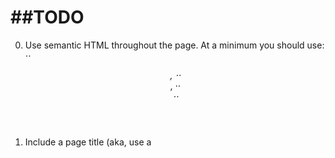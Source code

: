 ##TODO
======

0. Use semantic HTML throughout the page. At a minimum you should use: 
	⋅⋅*<header>, 
	⋅⋅*<main>, 
	⋅⋅*<section>
	⋅⋅*<address>
1. Include a page title (aka, use a <title> element)
2. Include a meta description in the head

3. There should be a contact info section, with the following information about Sally:
	⋅⋅*Name
	⋅⋅*Email address (make one up) as a link
	⋅⋅*Phone number (make one up)
	⋅⋅*A picture (feel free to choose one or use this image of Ilana from Broad City as a stand-in for Sally.

4. There should be a section for Sally's education
	..*it should list at least one college she attended.

5. There should be a section for Sally's employment history
	1. it should contain at least two entries. 
	2. Each entry should show the 
		⋅⋅*company name, 
		⋅⋅*job title
		⋅⋅*dates of employment
		⋅⋅*short description of the job (lorem ipsum filler text)

6. Back up your page using GitHub Desktop, using the process outlined in the previous lesson.

7. Share a link to your repo with your mentor.